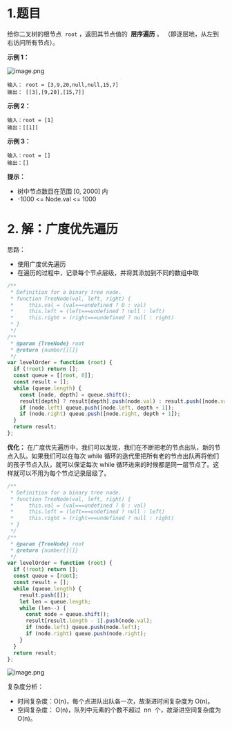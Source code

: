 # 1.题目

给你二叉树的根节点  `root` ，返回其节点值的  **层序遍历** 。 （即逐层地，从左到右访问所有节点）。



**示例 1：**

![image.png](https://p6-juejin.byteimg.com/tos-cn-i-k3u1fbpfcp/35c6807a1d5e4cbb88ebfc58ad197637~tplv-k3u1fbpfcp-watermark.image?)

```
输入： root = [3,9,20,null,null,15,7]
输出： [[3],[9,20],[15,7]]
```

**示例 2：**

```
输入：root = [1]
输出：[[1]]
```

**示例 3：**

```
输入：root = []
输出：[]
```

**提示：**

- 树中节点数目在范围 [0, 2000] 内
- -1000 <= Node.val <= 1000

# 2. 解：广度优先遍历

思路：

- 使用广度优先遍历
- 在遍历的过程中，记录每个节点层级，并将其添加到不同的数组中取

```javascript
/**
 * Definition for a binary tree node.
 * function TreeNode(val, left, right) {
 *     this.val = (val===undefined ? 0 : val)
 *     this.left = (left===undefined ? null : left)
 *     this.right = (right===undefined ? null : right)
 * }
 */
/**
 * @param {TreeNode} root
 * @return {number[][]}
 */
var levelOrder = function (root) {
  if (!root) return [];
  const queue = [[root, 0]];
  const result = [];
  while (queue.length) {
    const [node, depth] = queue.shift();
    result[depth] ? result[depth].push(node.val) : result.push([node.val]);
    if (node.left) queue.push([node.left, depth + 1]);
    if (node.right) queue.push([node.right, depth + 1]);
  }
  return result;
};
```

**优化：**
在广度优先遍历中，我们可以发现，我们在不断把老的节点出队，新的节点入队。如果我们可以在每次 while 循环的迭代里把所有老的节点出队再将他们的孩子节点入队，就可以保证每次 while 循环进来的时候都是同一层节点了。这样就可以不用为每个节点记录层级了。

```javascript
/**
 * Definition for a binary tree node.
 * function TreeNode(val, left, right) {
 *     this.val = (val===undefined ? 0 : val)
 *     this.left = (left===undefined ? null : left)
 *     this.right = (right===undefined ? null : right)
 * }
 */
/**
 * @param {TreeNode} root
 * @return {number[][]}
 */
var levelOrder = function (root) {
  if (!root) return [];
  const queue = [root];
  const result = [];
  while (queue.length) {
    result.push([]);
    let len = queue.length;
    while (len--) {
      const node = queue.shift();
      result[result.length - 1].push(node.val);
      if (node.left) queue.push(node.left);
      if (node.right) queue.push(node.right);
    }
  }
  return result;
};
```

![image.png](https://p3-juejin.byteimg.com/tos-cn-i-k3u1fbpfcp/86943ff194a548b0987559d8bcf958e2~tplv-k3u1fbpfcp-watermark.image?)

复杂度分析：

- 时间复杂度：O(n)，每个点进队出队各一次，故渐进时间复杂度为 O(n)。
- 空间复杂度： O(n)，队列中元素的个数不超过  nn  个，故渐进空间复杂度为 O(n)。
